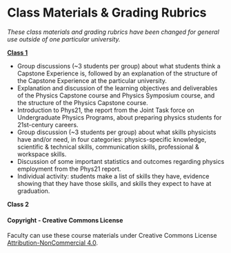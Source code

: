 # Class Materials & Grading Rubrics

_These class materials and grading rubrics have been changed for general use outside of one particular university._

**[Class 1]()**
* Group discussions (~3 students per group) about what students think a Capstone Experience is, followed by an explanation of the structure of the Capstone Experience at the particular university.
* Explanation and discussion of the learning objectives and deliverables of the Physics Capstone course and Physics Symposium course, and the structure of the Physics Capstone course.
* Introduction to Phys21, the report from the Joint Task force on Undergraduate Physics Programs, about preparing physics students for 21st-century careers.
* Group discussion (~3 students per group) about what skills physicists have and/or need, in four categories: physics-specific knowledge, scientific & technical skills, communication skills, professional & workspace skills.
* Discussion of some important statistics and outcomes regarding physics employment from the Phys21 report.
* Individual activity: students make a list of skills they have, evidence showing that they have those skills, and skills they expect to have at graduation.

**Class 2**


#### Copyright - Creative Commons License

Faculty can use these course materials under Creative Commons License [Attribution-NonCommercial 4.0](https://creativecommons.org/licenses/by-nc/4.0/).
